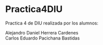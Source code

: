 # Practica4DIU
Practica 4 de DIU realizada por los alumnos:

Alejandro Daniel Herrera Cardenes                                                       
Carlos Eduardo Pacichana Bastidas
